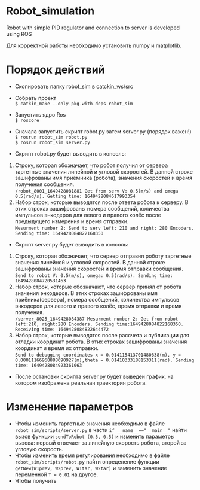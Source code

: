 # Robot_simulation
Robot with simple PID regulator and connection to server is developed using ROS

Для корректной работы необходимо установить numpy и matplotlib.

# Порядок действий
* Скопировать папку robot_sim в catckin_ws/src

* Собрать проект <br/>
```$ catkin_make --only-pkg-with-deps robot_sim```

* Запустить ядро Ros<br/>
```$ roscore ```

* Сначала запустить скрипт robot.py затем server.py (порядок важен!)<br/>
```$ rosrun robot_sim robot.py```<br/>
```$ rosrun robot_sim server.py```

* Скрипт robot.py будет выводить в консоль:
1. Строку, которая обозначает, что робот получил от сервера таргетные значения линейной и угловой скоростей. В данной строке зашифрованы имя приёмника (робота), значения скоростей и время получения сообщения.<br/>
```/robot_8001_1649428081881 Get from serv V: 0.5(m/s) and omega 0.5(rad/s). Getting time: 1649428084617993354```
2. Набор строк, которые выводятся после ответа робота к серверу. В этих строках зашифрованы номера сообщений, количества импульсов энкодеров для левого и правого колёс после предыдущего измерения и время отправки. <br/>
```Mesurment number 2: Send to serv left: 210 and right: 280 Encoders. Sending time: 1649428084822168350```

* Скрипт server.py будет выводить в консоль:
1. Строку, которая обозначает, что сервер отправил роботу таргетные значения линейной и угловой скоростей. В данной строке зашифрованы значения скоростей и время отправки сообщения.<br/>
```Send to robot V: 0.5(m/s), omega: 0.5(rad/s). Sending time: 1649428084720531463```
2. Набор строк, которые обозначают, что сервер принял от робота значения энкодеров. В этих строках зашифрованы имя приёника(сервера), номера сообщений, количества импульсов энкодеров для левого и правого колёс, время отправки и время получения. <br/>
```/server_8025_1649428084387 Mesurment number 2: Get from robot left:210, right:280 Encoders. Sending time:1649428084822168350. Receiving time: 1649428084822644472```
3. Набор строк, которые выводятся после рассчета и публикации для отладки координат робота. В этих строках зашифрованы значения координат и время их отправки.<br/>
```Send to debugging coordinates x = 0.014115413701480638(m), y = 0.00011166968888690927(m),theta = 0.01410333188153311(rad). Sending time: 1649428084923361063```

* После остановки скрипта server.py будет выведен график, на котором изображена реальная траектория робота.

# Изменение параметров
* Чтобы изменить таргетные значения необходимо в файле ```robot_sim/scripts/server.py``` в части ```if __name__=="__main__"``` найти вызов функции ```sendToRobot (0.5, 0.5)``` и изменить параметры вызова: первый отвечает за линейную скорость робота, второй за угловую скорость. 
* Чтобы изменить время регулирования необходимо в файле ```robot_sim/scripts/robot.py``` найти определение функции ```getNew(W1prev, W2prev, W1tar, W2tar)``` и заменить значение переменной ```T = 0.01``` на другое.
* Чтобы получить 
